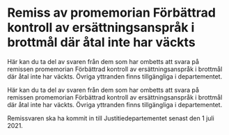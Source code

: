 # Remiss av promemorian Förbättrad kontroll av ersättningsanspråk i brottmål där åtal inte har väckts

Här kan du ta del av svaren från dem som har ombetts att svara på remissen promemorian Förbättrad kontroll av ersättningsanspråk i brottmål där åtal inte har väckts. Övriga yttranden finns tillgängliga i departementet.

Här kan du ta del av svaren från dem som har ombetts att svara på remissen promemorian Förbättrad kontroll av ersättningsanspråk i brottmål där åtal inte har väckts. Övriga yttranden finns tillgängliga i departementet.

Remissvaren ska ha kommit in till Justitiedepartementet senast den 1 juli 2021.
